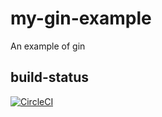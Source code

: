 # my-gin-example

An example of gin

build-status
------------

[![CircleCI](https://circleci.com/gh/wmh/my-gin-example/tree/master.svg?style=svg)](https://circleci.com/gh/wmh/my-gin-example/tree/master)